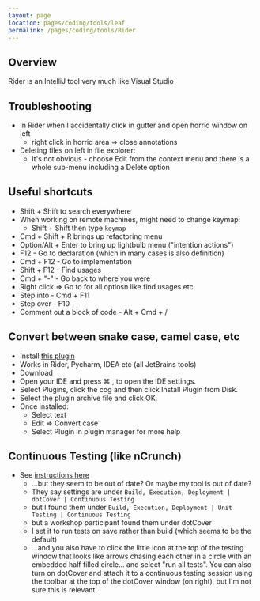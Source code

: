 ```yaml
---
layout: page
location: pages/coding/tools/leaf
permalink: /pages/coding/tools/Rider
---
```


## Overview

Rider is an IntelliJ tool very much like Visual Studio

## Troubleshooting    

- In Rider when I accidentally click in gutter and open horrid window on left
  - right click in horrid area => close annotations
- Deleting files on left in file explorer:
	- It's not obvious - choose Edit from the context menu and there is a whole sub-menu including a Delete option

## Useful shortcuts

- Shift + Shift to search everywhere
- When working on remote machines, might need to change keymap:
  - Shift + Shift then type `keymap`
- Cmd + Shift + R brings up refactoring menu
- Option/Alt + Enter to bring up lightbulb menu ("intention actions")
- F12 - Go to declaration (which in many cases is also definition)
- Cmd + F12 - Go to implementation
- Shift + F12 - Find usages
- Cmd + "-" - Go back to where you were
- Right click => Go to for all optiosn like find usages etc
- Step into - Cmd + F11
- Step over - F10
- Comment out a block of code - Alt + Cmd + /

## Convert between snake case, camel case, etc

- Install [this plugin](https://plugins.jetbrains.com/plugin/10985-case-conversion)
- Works in Rider, Pycharm, IDEA etc (all JetBrains tools)
- Download
- Open your IDE and press ⌘ , to open the IDE settings.
- Select Plugins, click the cog and then click Install Plugin from Disk.
- Select the plugin archive file and click OK.
- Once installed:
    - Select text
    - Edit => Convert case
    - Select Plugin in plugin manager for more help
## Continuous Testing (like nCrunch)

- See [instructions here](https://www.jetbrains.com/help/rider/Work_with_Continuous_Testing.html#:~:text=Enable%20continuous%20testing%20in%20a,Continuous%20Testing%20on%20the%20left.)
	- ...but they seem to be out of date? Or maybe my tool is out of date?
	- They say settings are under `Build, Execution, Deployment | dotCover | Continuous Testing` 
	- but I found them under `Build, Execution, Deployment | Unit Testing | Continuous Testing`
	- but a workshop participant found them under dotCover
	- I set it to run tests on save rather than build (which seems to be the default)
	- ...and you also have to click the little icon at the top of the testing window that looks like arrows chasing each other in a circle with an embedded half filled circle... and select "run all tests". You can also turn on dotCover and attach it to a continuous testing session using the toolbar at the top of the dotCover window (on right), but I'm not sure this is relevant.